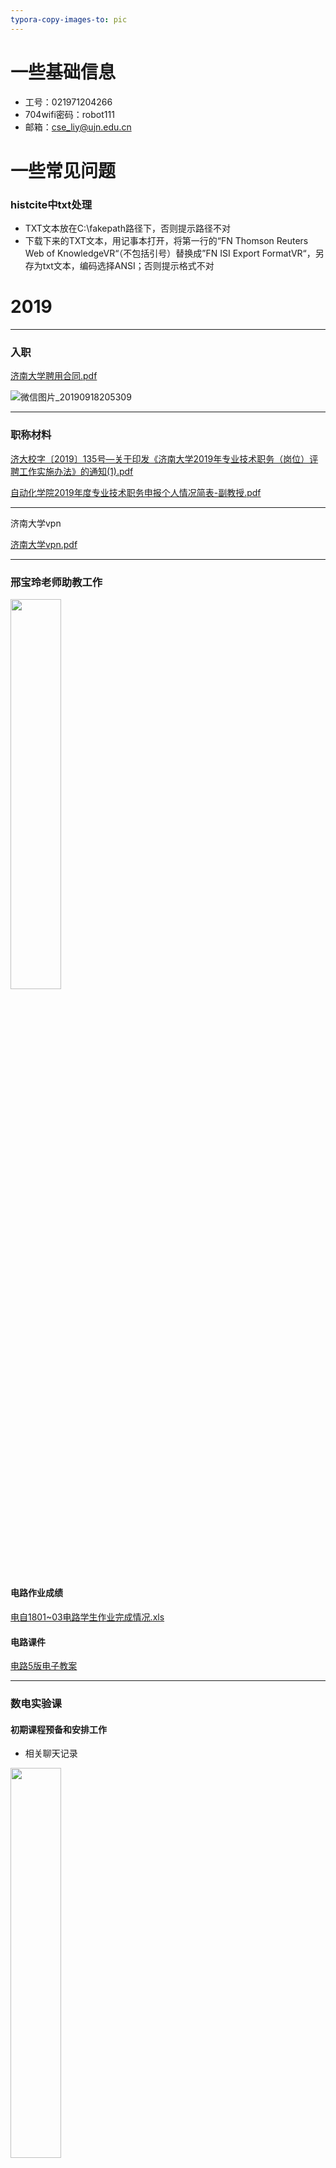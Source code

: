 ```yaml
---
typora-copy-images-to: pic
---
```


# 一些基础信息

- 工号：021971204266
- 704wifi密码：robot111
- 邮箱：cse_liy@ujn.edu.cn





# 一些常见问题

### histcite中txt处理

- TXT文本放在C:\fakepath路径下，否则提示路径不对
- 下载下来的TXT文本，用记事本打开，将第一行的“FN Thomson Reuters Web of KnowledgeVR“（不包括引号）替换成”FN ISI Export FormatVR“，另存为txt文本，编码选择ANSI；否则提示格式不对



# 2019

---

### 入职

 [济南大学聘用合同.pdf](file\2019\济南大学聘用合同.pdf) 

![微信图片_20190918205309](pic/微信图片_20190918205309.png)

---

### 职称材料

 [济大校字〔2019〕135号—关于印发《济南大学2019年专业技术职务（岗位）评聘工作实施办法》的通知(1).pdf](file\2019\济大校字〔2019〕135号—关于印发《济南大学2019年专业技术职务（岗位）评聘工作实施办法》的通知(1).pdf) 

 [自动化学院2019年度专业技术职务申报个人情况简表-副教授.pdf](file\2019\自动化学院2019年度专业技术职务申报个人情况简表-副教授.pdf) 

---

济南大学vpn

 [济南大学vpn.pdf](file\2019\济南大学vpn.pdf) 

---

### 邢宝玲老师助教工作

<img src="./pic/微信图片_20190905153457.jpg" width="40%" />

#### 电路作业成绩

 [电自1801~03电路学生作业完成情况.xls](file\电自1801~03电路学生作业完成情况.xls) 



#### 电路课件
[电路5版电子教案](file\2019\电路5版电子教案)

---



### 数电实验课

#### 初期课程预备和安排工作

- 相关聊天记录

<img src="./pic/微信图片_20190905155754.jpg" width="40%" />

#### 我的课表

<img src="./pic/Snipaste_2019-09-05_16-05-22.png"/>

- 授课计划： [张扬——数字电子技术实验授课计划.doc](file\张扬——数字电子技术实验授课计划.doc) 

暂定课表：

|       | 周五   | 周六     |
| ----- | ------ | -------- |
| 1、2  |        | 自1701   |
| 3、4  |        | 电网1701 |
| 5、6  | 自1703 | 测1702   |
| 7、8  | 自1702 |          |
| 9、10 | 测1701 |          |



#### 点名册

 [测控1702点名表.xls](file\测控1702点名表.xls) 

 [自动化1702点名表.xls](file\自动化1702点名表.xls) 

 [自动化1703点名表.xls](file\自动化1703点名表.xls) 

 [测控1701点名表.xls](file\测控1701点名表.xls) 

 [电网1701点名表.xls](file\电网1701点名表.xls) 

 [自动化1701点名表.xls](file\自动化1701点名表.xls) 

 [空白点名表.xls](file\空白点名表.xls) 



#### 实验报告和预习报告成绩

 [测控1701实验报告作业成绩.xls](file\数电实验作业成绩\测控1701实验报告作业成绩.xls) 

 [测控1701预习报告作业成绩.xls](file\数电实验作业成绩\测控1701预习报告作业成绩.xls) 

 [测控1702实验报告作业成绩.xls](file\数电实验作业成绩\测控1702实验报告作业成绩.xls) 

 [测控1702预习报告作业成绩.xls](file\数电实验作业成绩\测控1702预习报告作业成绩.xls) 

 [电网1701实验报告作业成绩.xls](file\数电实验作业成绩\电网1701实验报告作业成绩.xls) 

 [电网1701预习报告作业成绩.xls](file\数电实验作业成绩\电网1701预习报告作业成绩.xls) 

 [自动化1701实验报告作业成绩.xls](file\数电实验作业成绩\自动化1701实验报告作业成绩.xls) 

 [自动化1701预习报告作业成绩.xls](file\数电实验作业成绩\自动化1701预习报告作业成绩.xls) 

 [自动化1702实验报告作业成绩.xls](file\数电实验作业成绩\自动化1702实验报告作业成绩.xls) 

 [自动化1702预习报告作业成绩.xls](file\数电实验作业成绩\自动化1702预习报告作业成绩.xls) 

 [自动化1703实验报告成绩册.xls](file\数电实验作业成绩\自动化1703实验报告成绩册.xls) 

 [自动化1703预习报告成绩册.xls](file\数电实验作业成绩\自动化1703预习报告成绩册.xls) 

---

### 课堂考核标准参考

![1570764303108](./pic/1570764303108.png)

---

### 校级教研

- [校级教研](file/校级教研)













# 2020

## 01~

------

### 本科毕设

 [2020届毕业设计（论文）题目申报表-申报文档（参考）.doc](file\2020\2020届毕业设计（论文）题目申报表-申报文档（参考）.doc) 

 [2020届毕业设计题目建议申报数量.xls](file\2020\2020届毕业设计题目建议申报数量.xls) 

 [2020题目1.doc](file\2020\2020题目1.doc) 

 [2020题目2.doc](file\2020\2020题目2.doc) 

 [关于2020届毕业设计题目申报及选题时间安排的通知(1).doc](file\2020\关于2020届毕业设计题目申报及选题时间安排的通知(1).doc) 

![1579101109430](pic/1579101109430.png)

![1579101120071](pic/1579101120071.png)

![1579101132881](pic/1579101132881.png)

![1579101146714](pic/1579101146714.png)

#### 会议记录

[2020毕设会议记录.docx](file\2020\2020毕设会议记录.docx) 

#### 学生遇到的问题

- 工具安装，可以将工具安装到虚拟机然后传输给学生
- matlab需要用到的工具箱及添加到matlab
- matlab dir命令

#### 相关资料

- [MATLAB在语音信号分析与合成中的应用pdf](file\2020\MATLAB在语音信号分析与合成中的应用pdf)
-  [matlab在语音信号分析和合成中的应用[程序源代码].rar](file\2020\matlab在语音信号分析和合成中的应用[程序源代码].rar) 

#### 需要提交的材料模板（合集）

[2020毕业设计](file\2020\2020毕业设计)





































---

杨雪岩老师让收集老师银行卡号

![1579156472368](pic/1579156472368.png)

---

### 周村上课

![1579353962278](pic/1579353962278.png)





---

## 02~

---

### 疫情期间网络教学

- 超星教学视频：https://zhibo.chaoxing.com//pcliveAddress?streamName=LIVENEW32tEI8F3&vdoid=39448X2lR31
-  [济南大学关于成立在线教学服务保障工作组及开展2020年第一期在线教学培训的通知.pdf](file\2020\济南大学关于成立在线教学服务保障工作组及开展2020年第一期在线教学培训的通知.pdf) 
- ![1582293284103](pic/1582293284103.png)
- 关注学生看完视频，任务点没变绿的问题



疫情防控知识培训：山东教育卫视7点半





---

### 模电及课设教学

 [模电点名册.xls](file\2020\模电点名册.xls) 

 [模拟电子技术课程设计点名册.xls](file\2020\模拟电子技术课程设计点名册.xls) 









---

### 关于报销

 [7275708A110C3EAB7501FB006D5_4F05A6D9_2CE484.pdf](file\2020\7275708A110C3EAB7501FB006D5_4F05A6D9_2CE484.pdf) 





---















